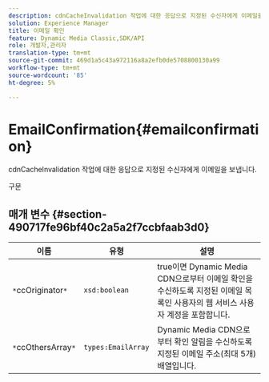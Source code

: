 ```yaml
---
description: cdnCacheInvalidation 작업에 대한 응답으로 지정된 수신자에게 이메일을 보냅니다.
solution: Experience Manager
title: 이메일 확인
feature: Dynamic Media Classic,SDK/API
role: 개발자,관리자
translation-type: tm+mt
source-git-commit: 469d1a5c43a972116a8a2efb0de5708800130a99
workflow-type: tm+mt
source-wordcount: '85'
ht-degree: 5%

---
```



# EmailConfirmation{#emailconfirmation}

cdnCacheInvalidation 작업에 대한 응답으로 지정된 수신자에게 이메일을 보냅니다.

구문

## 매개 변수 {#section-490717fe96bf40c2a5a2f7ccbfaab3d0}

| 이름 | 유형 | 설명 |
|---|---|---|
| `*`ccOriginator`*` | `xsd:boolean` | true이면 Dynamic Media CDN으로부터 이메일 확인을 수신하도록 지정된 이메일 목록인 사용자의 웹 서비스 사용자 계정을 포함합니다. |
| `*`ccOthersArray`*` | `types:EmailArray` | Dynamic Media CDN으로부터 확인 알림을 수신하도록 지정된 이메일 주소(최대 5개) 배열입니다. |

